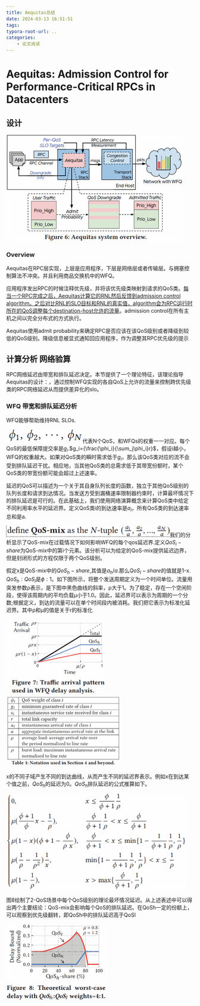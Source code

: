 ```yaml
---
title: Aequitas总结
date: 2024-03-13 16:51:51
tags:
typora-root-url: ..
categories:
    - 论文阅读
---
```


# Aequitas: Admission Control for Performance-Critical RPCs in Datacenters

## 设计

![image-20240313184932130](/images/Aequitas总结/image-20240313184932130.png)

### Overview

Aequitas在RPC层实现，上层是应用程序，下层是网络层或者传输层。与拥塞控制算法不冲突。并且利用商品交换机中的WFQ。

应用程序发出RPC的时候注释优先级，并将该优先级类映射到请求的QoS类。<u>每当一个RPC完成之后，Aequitas计算它的RNL然后反馈到admission control algorithm。之后对比RNL的SLO目标和RNL的真实值，algorithm会为RPC运行时所在的QoS调整每个destination-host允许的流量</u>。admission control在所有主机之间以完全分布式的方式执行。

Aequitas使用admit probability来确定RPC是否应该在该QoS级别或者降级到较低的QoS级别。降级信息被显式通知回应用程序，作为调整其RPC优先级的提示

## 计算分析 网络验算

RPC网络延迟由带宽和排队延迟决定。本节提供了一个理论特征，该理论指导Aequitas的设计：，通过控制WFQ实现的各自QoS上允许的流量来控制跨优先级类的RPC网络延迟从而提供差异化的slo。

### WFQ 带宽和排队延迟分析

WFQ能够帮助维持RNL SLOs.

![image-20240313185519732](/images/Aequitas总结/image-20240313185519732.png)代表N个QoS，和WFQs的权重一一对应。每个QoS的最低保障提交率是$g_i$.$g_i={\frac{\phi_i}{\sum_j\phi_i}r}$，假设i越小，WFQ的权重越大。如果对QoS类的瞬时需求低于$g_i$，那么该QoS类对应的流不会受到排队延迟干扰。相应地，当其他QoS类的总需求低于其带宽份额时，某个QoS类的带宽份额可能会超过上述速率。

延迟的QoS可以描述为一个关于其自身队列长度的函数，独立于其他QoS级别的队列长度和请求到达情况。当发送方受到漏桶速率限制器约束时，计算最坏情况下的排队延迟是可行的。在此基础上，我们使用网络演算概念来计算QoS类中给定不同利用率水平的延迟界。定义QoS类i的到达速率是$a_i$，所有QoS类的到达速率总和是a.

<img src="/images/Aequitas总结/image-20240313191731202.png" alt="image-20240313191731202" style="zoom:70%;" />我们的分析显示了QoS-mix在过载情况下如何影响WFQ的每个qos延迟界.定义$QoS_i-share$为QoS-mix中的第i个元素。该分析可以为给定的QoS-mix提供延迟边界，但是封闭形式的方程仅限于两个QoS级别。

假定x是QoS-mix中的$QoS_h-share$,其值是$a_h/a$.那么$QoS_l-share$的值就是1-x. $QoS_h:QoS_l$是${\phi}:1$​。如下图所示，将整个发送周期定义为一个时间单位。流量用突发参数ρ表示，是下图中黑色曲线的斜率，ρ大于1。为了稳定，存在一个空闲阶段，使得该周期内的平均负载μ小于1.0。因此，延迟界可以表示为周期的一个分数;根据定义，到达的流量可以在单个时间段内被消耗。我们把它表示为标准化延迟界。其中ρ和μ的值是关于r的标准化

<img src="/images/Aequitas总结/image-20240313192817280.png" alt="image-20240313192817280" style="zoom:67%;" />

<img src="/images/Aequitas总结/image-20240313193156494.png" alt="image-20240313193156494" style="zoom:50%;" />

x的不同子域产生不同的到达曲线，从而产生不同的延迟界表示。例如x在到达某个值之前，$QoS_h$的延迟为0。$QoS_h$排队延迟的公式推算如下。

<img src="/images/Aequitas总结/image-20240313195054253.png" alt="image-20240313195054253" style="zoom:67%;" />

图8绘制了2-QoS场景中每个QoS级别的理论最坏情况延迟。从上述表述中可以得出两个主要结论：QoS-mix会影响每个QoS的排队延迟。在QoSh一定的份额上，可以观察到优先级翻转，即QoSh中的排队延迟高于QoSl

<img src="/images/Aequitas总结/image-20240313195222847.png" alt="image-20240313195222847" style="zoom:67%;" />

















